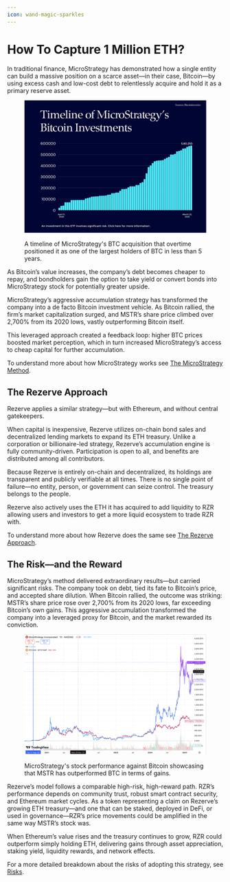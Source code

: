 ```yaml
---
icon: wand-magic-sparkles
---
```


# How To Capture 1 Million ETH?

In traditional finance, MicroStrategy has demonstrated how a single entity can build a massive position on a scarce asset—in their case, Bitcoin—by using excess cash and low-cost debt to relentlessly acquire and hold it as a primary reserve asset.

<figure><img src="../.gitbook/assets/image (12).png" alt=""><figcaption><p>A timeline of MicroStrategy's BTC acquisition that overtime positioned it as one of the largest holders of BTC in less than 5 years.</p></figcaption></figure>

As Bitcoin’s value increases, the company’s debt becomes cheaper to repay, and bondholders gain the option to take yield or convert bonds into MicroStrategy stock for potentially greater upside.

MicroStrategy’s aggressive accumulation strategy has transformed the company into a de facto Bitcoin investment vehicle. As Bitcoin rallied, the firm’s market capitalization surged, and MSTR’s share price climbed over 2,700% from its 2020 lows, vastly outperforming Bitcoin itself.&#x20;

This leveraged approach created a feedback loop: higher BTC prices boosted market perception, which in turn increased MicroStrategy’s access to cheap capital for further accumulation.

To understand more about how MicroStrategy works see [The MicroStrategy Method](the-microstrategy-approach.md).

## The Rezerve Approach

Rezerve applies a similar strategy—but with Ethereum, and without central gatekeepers.&#x20;

When capital is inexpensive, Rezerve utilizes on-chain bond sales and decentralized lending markets to expand its ETH treasury. Unlike a corporation or billionaire-led strategy, Rezerve’s accumulation engine is fully community-driven. Participation is open to all, and benefits are distributed among all contributors.

Because Rezerve is entirely on-chain and decentralized, its holdings are transparent and publicly verifiable at all times. There is no single point of failure—no entity, person, or government can seize control. The treasury belongs to the people.

Rezerve also actively uses the ETH it has acquired to add liquidity to RZR allowing users and investors to get a more liquid ecosystem to trade RZR with.

To understand more about how Rezerve does the same see [The Rezerve Approach](the-rezerve-approach.md).

## The Risk—and the Reward

MicroStrategy’s method delivered extraordinary results—but carried significant risks. The company took on debt, tied its fate to Bitcoin’s price, and accepted share dilution. When Bitcoin rallied, the outcome was striking: MSTR’s share price rose over 2,700% from its 2020 lows, far exceeding Bitcoin’s own gains. This aggressive accumulation transformed the company into a leveraged proxy for Bitcoin, and the market rewarded its conviction.

<figure><img src="../.gitbook/assets/image (3).png" alt=""><figcaption><p>MicroStrategy's stock performance against Bitcoin showcasing that MSTR has outperformed BTC in terms of gains.</p></figcaption></figure>

Rezerve’s model follows a comparable high-risk, high-reward path. RZR’s performance depends on community trust, robust smart contract security, and Ethereum market cycles. As a token representing a claim on Rezerve’s growing ETH treasury—and one that can be staked, deployed in DeFi, or used in governance—RZR’s price movements could be amplified in the same way MSTR’s stock was.

When Ethereum’s value rises and the treasury continues to grow, RZR could outperform simply holding ETH, delivering gains through asset appreciation, staking yield, liquidity rewards, and network effects.

For a more detailed breakdown about the risks of adopting this strategy, see [Risks](risks.md).
